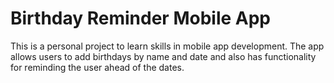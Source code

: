 # Birthday Reminder Mobile App

This is a personal project to learn skills in mobile app development. The app allows users to add birthdays by name and date and also has functionality for reminding the user ahead of the dates.


